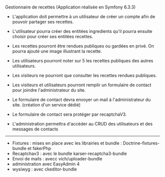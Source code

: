 Gestionnaire de recettes (Application réalisée en Symfony 6.3.3)

- L'application doit permettre à un utilisateur de créer un compte afin de pouvoir partager ses recettes.
- L'utilisateur pourra créer des entitées ingredients qu'il pourra ensuite choisir pour créer ses entitées recettes.
- Les recettes pourront être rendues publiques ou gardées en privé. On pourra ajouté une image illustrant la recette.
- Les utilisateurs pourront noter sur 5 les recettes publiques des autres utilisateurs.

- Les visiteurs ne pourront que consulter les recettes rendues publiques.

- Les visiteurs et utilisateurs pourront remplir un formulaire de contact pour joindre l'administrateur du site.
- Le formulaire de contact devra envoyer un mail à l'administrateur du site. (création d'un service dédié)
- Le formulaire de contact sera protéger par recaptchaV3.

- L'administration permettra d'accéder au CRUD des utilisateurs et des messages de contacts
-----------------------------------------------------------------------------------

- Fixtures : mises en place avec les librairies et bundle : Doctrine-fixtures-bundle et fakerPhp
- Recaptchav3 : avec le bundle karser-recaptcha3-bundle
- Envoi de mails : avecc vich/uploader-bundle
- administration avec EasyAdmin 4
- wysiwyg : avec ckeditor-bundle
